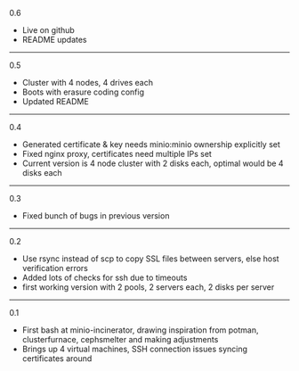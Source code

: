 0.6

* Live on github
* README updates

---

0.5

* Cluster with 4 nodes, 4 drives each
* Boots with erasure coding config
* Updated README

---

0.4

* Generated certificate & key needs minio:minio ownership explicitly set
* Fixed nginx proxy, certificates need multiple IPs set
* Current version is 4 node cluster with 2 disks each, optimal would be 4 disks each

---

0.3

* Fixed bunch of bugs in previous version

---

0.2

* Use rsync instead of scp to copy SSL files between servers, else host verification errors
* Added lots of checks for ssh due to timeouts
* first working version with 2 pools, 2 servers each, 2 disks per server

---

0.1

* First bash at minio-incinerator, drawing inspiration from potman, clusterfurnace, cephsmelter and making adjustments
* Brings up 4 virtual machines, SSH connection issues syncing certificates around
